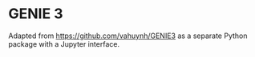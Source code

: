 # GENIE 3

Adapted from https://github.com/vahuynh/GENIE3 as a separate Python package with a Jupyter interface.
